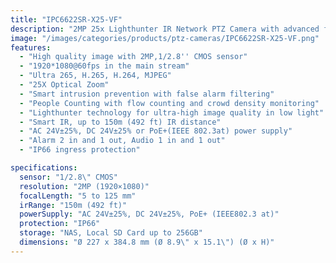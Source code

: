 ```yaml
---
title: "IPC6622SR-X25-VF"
description: "2MP 25x Lighthunter IR Network PTZ Camera with advanced features including smart intrusion prevention, people counting, and superior low-light performance"
image: "/images/categories/products/ptz-cameras/IPC6622SR-X25-VF.png"
features:
  - "High quality image with 2MP,1/2.8'' CMOS sensor"
  - "1920*1080@60fps in the main stream"
  - "Ultra 265, H.265, H.264, MJPEG"
  - "25X Optical Zoom"
  - "Smart intrusion prevention with false alarm filtering"
  - "People Counting with flow counting and crowd density monitoring"
  - "Lighthunter technology for ultra-high image quality in low light"
  - "Smart IR, up to 150m (492 ft) IR distance"
  - "AC 24V±25%, DC 24V±25% or PoE+(IEEE 802.3at) power supply"
  - "Alarm 2 in and 1 out, Audio 1 in and 1 out"
  - "IP66 ingress protection"

specifications:
  sensor: "1/2.8\" CMOS"
  resolution: "2MP (1920×1080)"
  focalLength: "5 to 125 mm"
  irRange: "150m (492 ft)"
  powerSupply: "AC 24V±25%, DC 24V±25%, PoE+ (IEEE802.3 at)"
  protection: "IP66"
  storage: "NAS, Local SD Card up to 256GB"
  dimensions: "Ø 227 x 384.8 mm (Ø 8.9\" x 15.1\") (Ø x H)"
---
```

